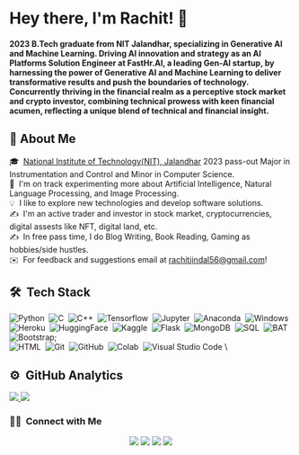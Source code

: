 
# Hey there, I'm Rachit! 👋
#### 2023 B.Tech graduate from NIT Jalandhar, specializing in Generative AI and Machine Learning. Driving AI innovation and strategy as an AI Platforms Solution Engineer at FastHr.AI, a leading Gen-AI startup, by harnessing the power of Generative AI and Machine Learning to deliver transformative results and push the boundaries of technology. Concurrently thriving in the financial realm as a perceptive stock market and crypto investor, combining technical prowess with keen financial acumen, reflecting a unique blend of technical and financial insight.


## 🚀 About Me

🎓 &nbsp;[National Institute of Technology(NIT), Jalandhar](https://www.nitj.ac.in/) 2023 pass-out Major in Instrumentation and Control and Minor in Computer Science.\
🌱 &nbsp;I'm on track experimenting more about Artificial Intelligence, Natural Language Processing, and Image Processing.\
💡 &nbsp;I like to explore new technologies and develop software solutions.\
✍️ &nbsp;I'm an active trader and investor in stock market, cryptocurrencies, digital assests like NFT, digital land, etc.\
✍️ &nbsp;In free pass time, I do Blog Writing, Book Reading, Gaming as hobbies/side hustles.\
✉️ &nbsp;For feedback and suggestions email at rachitjindal56@gmail.com!

## 🛠 &nbsp;Tech Stack

![Python](https://img.shields.io/badge/-Python-05122A?style=flat&logo=python)&nbsp;
![C](https://img.shields.io/badge/-C-05122A?style=flat&logo=C&logoColor=A8B9CC)&nbsp;
![C++](https://img.shields.io/badge/-C++-05122A?style=flat&logo=C%2B%2B&logoColor=00599C)&nbsp;
![Tensorflow](https://img.shields.io/badge/-Tensorflow-05122A?style=flat&logo=tensorflow)&nbsp;
![Jupyter](https://img.shields.io/badge/-Jupyter-05122A?style=flat&logo=jupyter)&nbsp;
![Anaconda](https://img.shields.io/badge/-Anaconda-05122A?style=flat&logo=anaconda)&nbsp;
![Windows](https://img.shields.io/badge/-Windows-05122A?style=flat&logo=windows)&nbsp;\
![Heroku](https://img.shields.io/badge/-Heroku-05122A?style=flat&logo=heroku)&nbsp;
![HuggingFace](https://img.shields.io/badge/-Transformers-05122A?style=flat&logo=Transformers)&nbsp;
![Kaggle](https://img.shields.io/badge/-Kaggle-05122A?style=flat&logo=kaggle)&nbsp;
![Flask](https://img.shields.io/badge/-Flask-05122A?style=flat&logo=flask)&nbsp;
![MongoDB](https://img.shields.io/badge/-MongoDB-05122A?style=flat&logo=mongodb)&nbsp;
![SQL](https://img.shields.io/badge/-SQL-05122A?style=flat&logo=sql)&nbsp;
![BAT](https://img.shields.io/badge/-BAT-05122A?style=flat&logo=bat)&nbsp;
![Bootstrap](https://img.shields.io/badge/-Bootstrap-05122A?style=flat&logo=bootstrap&logoColor=563D7C);\
![HTML](https://img.shields.io/badge/-HTML-05122A?style=flat&logo=HTML5)&nbsp;
![Git](https://img.shields.io/badge/-Git-05122A?style=flat&logo=git)&nbsp;
![GitHub](https://img.shields.io/badge/-GitHub-05122A?style=flat&logo=github)&nbsp;
![Colab](https://img.shields.io/badge/-Colab-05122A?style=flat&logo=googlecolab)&nbsp;
![Visual Studio Code](https://img.shields.io/badge/-Visual%20Studio%20Code-05122A?style=flat&logo=visual-studio-code&logoColor=007ACC)&nbsp;\


## ⚙️ &nbsp;GitHub Analytics

<p>
<a href="https://github.com/rachitjindal56">
  <img src="http://github-readme-streak-stats.herokuapp.com?user=rachitjindal56&theme=dark&background=000000"/>
  <img src="https://github-readme-stats.vercel.app/api/top-langs/?username=rachitjindal56&layout=donut"/>
</a>
</p>


### 🤝🏻 &nbsp;Connect with Me

<p align="center">
<a href="https://coderspacket.com/contributor/rachit99"><img src="https://img.shields.io/badge/-rachit99-3423A6?style=flat&logo=Google-Chrome&logoColor=white"/></a>
<a href="https://www.linkedin.com/in/rachit-r-jindal-b99a54188"><img src="https://img.shields.io/badge/-Rachit%20R%20Jindal-0077B5?style=flat&logo=Linkedin&logoColor=white"/></a>
<a href="mailto:rachitjindal56@gmail.com"><img src="https://img.shields.io/badge/-rachitjindal56@gmail.com-D14836?style=flat&logo=Gmail&logoColor=white"/></a>
<a href="mailto:rachitrj.ic.19@nitj.ac.in"><img src="https://img.shields.io/badge/-rachitrj.ic.19@nitj.ac.in-D14836?style=flat&logo=Gmail&logoColor=white"/></a>
</p>
